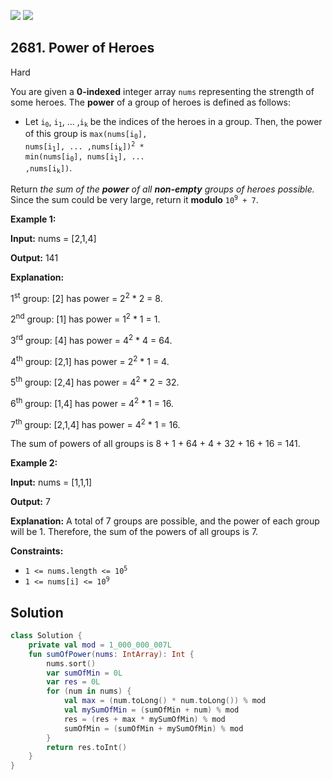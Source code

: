 [![](https://img.shields.io/github/stars/javadev/LeetCode-in-Kotlin?label=Stars&style=flat-square)](https://github.com/javadev/LeetCode-in-Kotlin)
[![](https://img.shields.io/github/forks/javadev/LeetCode-in-Kotlin?label=Fork%20me%20on%20GitHub%20&style=flat-square)](https://github.com/javadev/LeetCode-in-Kotlin/fork)

## 2681\. Power of Heroes

Hard

You are given a **0-indexed** integer array `nums` representing the strength of some heroes. The **power** of a group of heroes is defined as follows:

*   Let <code>i<sub>0</sub></code>, <code>i<sub>1</sub></code>, ... ,<code>i<sub>k</sub></code> be the indices of the heroes in a group. Then, the power of this group is <code>max(nums[i<sub>0</sub>], nums[i<sub>1</sub>], ... ,nums[i<sub>k</sub>])<sup>2</sup> * min(nums[i<sub>0</sub>], nums[i<sub>1</sub>], ... ,nums[i<sub>k</sub>])</code>.

Return _the sum of the **power** of all **non-empty** groups of heroes possible._ Since the sum could be very large, return it **modulo** <code>10<sup>9</sup> + 7</code>.

**Example 1:**

**Input:** nums = [2,1,4]

**Output:** 141

**Explanation:** 

1<sup>st</sup> group: [2] has power = 2<sup>2</sup> \* 2 = 8. 

2<sup>nd</sup> group: [1] has power = 1<sup>2</sup> \* 1 = 1. 

3<sup>rd</sup> group: [4] has power = 4<sup>2</sup> \* 4 = 64. 

4<sup>th</sup> group: [2,1] has power = 2<sup>2</sup> \* 1 = 4. 

5<sup>th</sup> group: [2,4] has power = 4<sup>2</sup> \* 2 = 32. 

6<sup>th</sup> group: [1,4] has power = 4<sup>2</sup> \* 1 = 16. 

7<sup>th</sup> group: [2,1,4] has power = 4<sup>2</sup> \* 1 = 16. 

The sum of powers of all groups is 8 + 1 + 64 + 4 + 32 + 16 + 16 = 141.

**Example 2:**

**Input:** nums = [1,1,1]

**Output:** 7

**Explanation:** A total of 7 groups are possible, and the power of each group will be 1. Therefore, the sum of the powers of all groups is 7.

**Constraints:**

*   <code>1 <= nums.length <= 10<sup>5</sup></code>
*   <code>1 <= nums[i] <= 10<sup>9</sup></code>

## Solution

```kotlin
class Solution {
    private val mod = 1_000_000_007L
    fun sumOfPower(nums: IntArray): Int {
        nums.sort()
        var sumOfMin = 0L
        var res = 0L
        for (num in nums) {
            val max = (num.toLong() * num.toLong()) % mod
            val mySumOfMin = (sumOfMin + num) % mod
            res = (res + max * mySumOfMin) % mod
            sumOfMin = (sumOfMin + mySumOfMin) % mod
        }
        return res.toInt()
    }
}
```